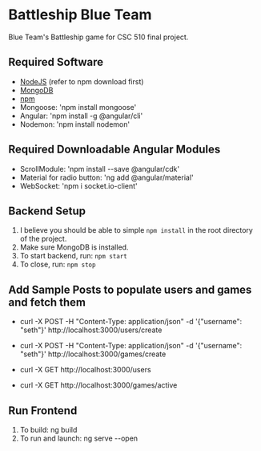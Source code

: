 # Battleship Blue Team
Blue Team's Battleship game for CSC 510 final project.

## Required Software
- [NodeJS](https://nodejs.org/en/download) (refer to npm download first)
- [MongoDB](https://www.mongodb.com/docs/manual/administration/install-community/)
- [npm](https://docs.npmjs.com/downloading-and-installing-node-js-and-npm)
- Mongoose: 'npm install mongoose'
- Angular: 'npm install -g @angular/cli'
- Nodemon: 'npm install nodemon'

## Required Downloadable Angular Modules
- ScrollModule: 'npm install --save @angular/cdk'
- Material for radio button: 'ng add @angular/material'
- WebSocket: 'npm i socket.io-client'


## Backend Setup
1. I believe you should be able to simple `npm install` in the root directory of the project.
2. Make sure MongoDB is installed.
3. To start backend, run: `npm start`
4. To close, run: `npm stop`

## Add Sample Posts to populate users and games and fetch them
- curl -X POST -H "Content-Type: application/json" -d '{"username": "seth"}' http://localhost:3000/users/create
- curl -X POST -H "Content-Type: application/json" -d '{"username": "seth"}' http://localhost:3000/games/create

- curl -X GET http://localhost:3000/users
- curl -X GET http://localhost:3000/games/active

## Run Frontend
1. To build: ng build
2. To run and launch: ng serve --open
